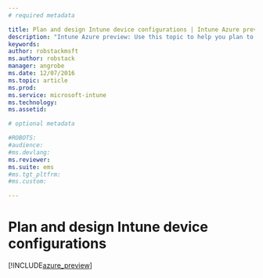 ```yaml
---
# required metadata

title: Plan and design Intune device configurations | Intune Azure preview | Microsoft Docs
description: "Intune Azure preview: Use this topic to help you plan to use Intune device configuration profiles."
keywords:
author: robstackmsftms.author: robstack
manager: angrobe
ms.date: 12/07/2016
ms.topic: article
ms.prod:
ms.service: microsoft-intune
ms.technology:
ms.assetid: 

# optional metadata

#ROBOTS:
#audience:
#ms.devlang:
ms.reviewer: 
ms.suite: ems
#ms.tgt_pltfrm:
#ms.custom:

---
```


# Plan and design Intune device configurations


[!INCLUDE[azure_preview](../includes/azure_preview.md)]
